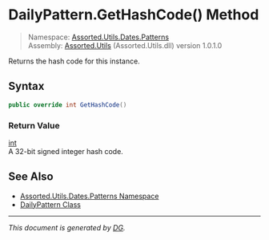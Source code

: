 ﻿# DailyPattern.GetHashCode() Method

> Namespace: [Assorted.Utils.Dates.Patterns](index.md#assortedutilsdatespatterns-namespace)\
> Assembly: [Assorted.Utils](index.md) (Assorted.Utils.dll) version 1.0.1.0

Returns the hash code for this instance.

## Syntax

```csharp
public override int GetHashCode()
```

### Return Value

[int](https://docs.microsoft.com/en-us/dotnet/api/system.int32)\
A 32-bit signed integer hash code.

## See Also

- [Assorted.Utils.Dates.Patterns Namespace](index.md#assortedutilsdatespatterns-namespace)
- [DailyPattern Class](Assorted.Utils.Dates.Patterns.DailyPattern.md)

---

_This document is generated by [DG](https://github.com/Khojasteh/dg)._
